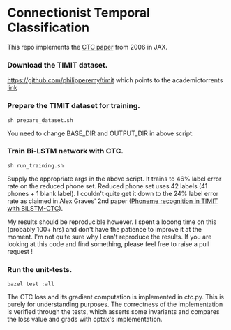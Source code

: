 # Connectionist Temporal Classification

This repo implements the [CTC paper](https://www.cs.toronto.edu/~graves/icml_2006.pdf) from 2006 in JAX.

### Download the TIMIT dataset.

https://github.com/philipperemy/timit which points to the academictorrents [link](
https://academictorrents.com/details/34e2b78745138186976cbc27939b1b34d18bd5b3)

### Prepare the TIMIT dataset for training.

`sh prepare_dataset.sh`

You need to change BASE_DIR and OUTPUT_DIR in above script.

### Train Bi-LSTM network with CTC.

`sh run_training.sh`

Supply the appropriate args in the above script. It trains to 46% label error rate
on the reduced phone set. Reduced phone set uses 42 labels (41 phones + 1 blank label).
I couldn't quite get it down to the 24% label error rate as claimed in Alex Graves'
2nd paper ([Phoneme recognition in TIMIT with BiLSTM-CTC](https://arxiv.org/abs/0804.3269)).

My results should be reproducible however. I spent a looong time on this (probably 100+ hrs)
and don't have the patience to improve it at the moment. I'm not quite sure why I
can't reproduce the results. If you are looking at this code and find something,
please feel free to raise a pull request !

### Run the unit-tests.

`bazel test :all`

The CTC loss and its gradient computation is implemented in ctc.py. This is
purely for understanding purposes. The correctness of the implementation is
verified through the tests, which asserts some invariants and compares the loss
value and grads with optax's implementation.